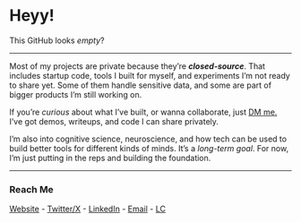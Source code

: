 # Heyy!

This GitHub looks _empty_?

---

Most of my projects are private because they’re **_closed-source_**. That includes startup code, tools I built for myself, and experiments I’m not ready to share yet. Some of them handle sensitive data, and some are part of bigger products I’m still working on.

If you’re _curious_ about what I’ve built, or wanna collaborate, just <a target="_blank" href="mailto:sharqawycs@gmail.com">DM me.</a> I’ve got demos, writeups, and code I can share privately.

I’m also into cognitive science, neuroscience, and how tech can be used to build better tools for different kinds of minds. It’s a _long-term goal_. For now, I’m just putting in the reps and building the foundation.

---

<h3>Reach Me</h3>

<p>
  <a target="_blank" href="https://www.sharq.tech">Website</a> -
  <a target="_blank" href="https://twitter.com/sharqawycs">Twitter/X</a> -
  <a target="_blank" href="https://linkedin.com/in/sharqawycs">LinkedIn</a> -
  <a target="_blank" href="mailto:sharqawycs@gmail.com">Email</a> -
  <a target="_blank" href="https://leetcode.com/u/sharqawycs/">LC</a> 
</p>
